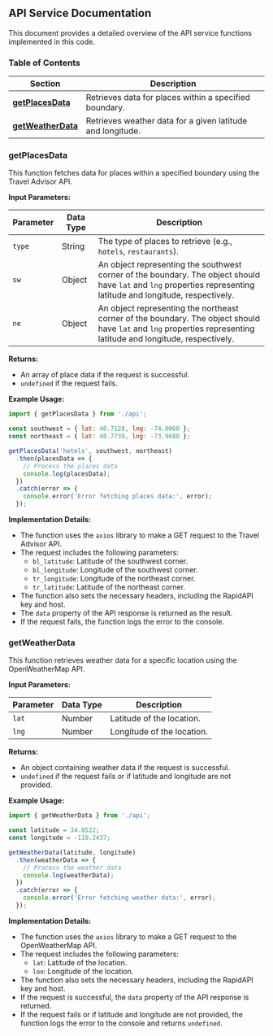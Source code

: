 ##  API Service Documentation

This document provides a detailed overview of the API service functions implemented in this code.

### Table of Contents

| Section | Description | 
|---|---|
| [**getPlacesData**](#getplacesdata) | Retrieves data for places within a specified boundary. |
| [**getWeatherData**](#getweatherdata) | Retrieves weather data for a given latitude and longitude. |

### <a name="getplacesData"></a> **getPlacesData**

This function fetches data for places within a specified boundary using the Travel Advisor API. 

**Input Parameters:**

| Parameter | Data Type | Description |
|---|---|---|
| `type` | String | The type of places to retrieve (e.g., `hotels`, `restaurants`). |
| `sw` | Object | An object representing the southwest corner of the boundary.  The object should have `lat` and `lng` properties representing latitude and longitude, respectively. |
| `ne` | Object | An object representing the northeast corner of the boundary.  The object should have `lat` and `lng` properties representing latitude and longitude, respectively. |

**Returns:**

*  An array of place data if the request is successful.
*  `undefined` if the request fails.

**Example Usage:**

```javascript
import { getPlacesData } from './api';

const southwest = { lat: 40.7128, lng: -74.0060 };
const northeast = { lat: 40.7739, lng: -73.9680 };

getPlacesData('hotels', southwest, northeast)
  .then(placesData => {
    // Process the places data 
    console.log(placesData);
  })
  .catch(error => {
    console.error('Error fetching places data:', error);
  });
```

**Implementation Details:**

* The function uses the `axios` library to make a GET request to the Travel Advisor API. 
* The request includes the following parameters:
    * `bl_latitude`: Latitude of the southwest corner.
    * `bl_longitude`: Longitude of the southwest corner.
    * `tr_longitude`: Longitude of the northeast corner.
    * `tr_latitude`: Latitude of the northeast corner.
* The function also sets the necessary headers, including the RapidAPI key and host. 
* The `data` property of the API response is returned as the result.
* If the request fails, the function logs the error to the console.

### <a name="getWeatherData"></a> **getWeatherData**

This function retrieves weather data for a specific location using the OpenWeatherMap API. 

**Input Parameters:**

| Parameter | Data Type | Description |
|---|---|---|
| `lat` | Number | Latitude of the location. |
| `lng` | Number | Longitude of the location. |

**Returns:**

* An object containing weather data if the request is successful.
* `undefined` if the request fails or if latitude and longitude are not provided.

**Example Usage:**

```javascript
import { getWeatherData } from './api';

const latitude = 34.0522;
const longitude = -118.2437;

getWeatherData(latitude, longitude)
  .then(weatherData => {
    // Process the weather data
    console.log(weatherData);
  })
  .catch(error => {
    console.error('Error fetching weather data:', error);
  });
```

**Implementation Details:**

* The function uses the `axios` library to make a GET request to the OpenWeatherMap API.
* The request includes the following parameters:
    * `lat`: Latitude of the location.
    * `lon`: Longitude of the location.
* The function also sets the necessary headers, including the RapidAPI key and host.
* If the request is successful, the `data` property of the API response is returned.
* If the request fails or if latitude and longitude are not provided, the function logs the error to the console and returns `undefined`.
